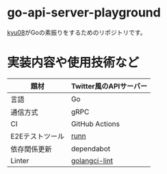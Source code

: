 # go-api-server-playground
[kyu08](https://github.com/kyu08)がGoの素振りをするためのリポジトリです。

# 実装内容や使用技術など

| 題材            | Twitter風のAPIサーバー                                     |
| ---             | ---                                                        |
| 言語            | Go                                                         |
| 通信方式        | gRPC                                                       |
| CI              | GitHub Actions                                             |
| E2Eテストツール | [runn](https://github.com/k1LoW/runn)                      |
| 依存関係更新    | dependabot                                                 |
| Linter          | [golangci-lint](https://github.com/golangci/golangci-lint) |
